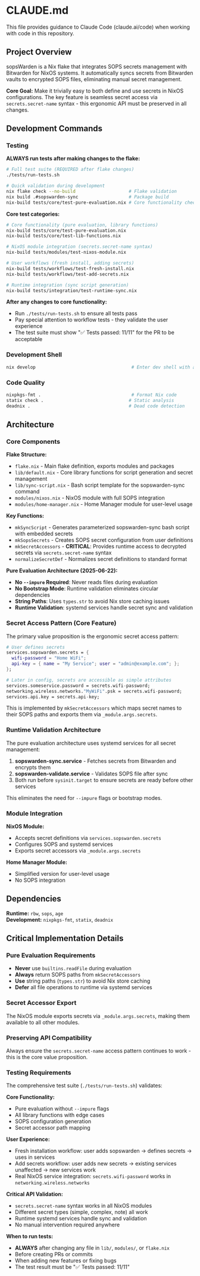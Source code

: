 # CLAUDE.md

This file provides guidance to Claude Code (claude.ai/code) when working with code in this repository.

## Project Overview

sopsWarden is a Nix flake that integrates SOPS secrets management with Bitwarden for NixOS systems. It automatically syncs secrets from Bitwarden vaults to encrypted SOPS files, eliminating manual secret management.

**Core Goal:** Make it trivially easy to both define and use secrets in NixOS configurations. The key feature is seamless secret access via `secrets.secret-name` syntax - this ergonomic API must be preserved in all changes.

## Development Commands

### Testing

**ALWAYS run tests after making changes to the flake:**

```bash
# Full test suite (REQUIRED after flake changes)
./tests/run-tests.sh

# Quick validation during development
nix flake check --no-build                    # Flake validation  
nix build .#sopswarden-sync                   # Package build
nix-build tests/core/test-pure-evaluation.nix # Core functionality check
```

**Core test categories:**
```bash
# Core functionality (pure evaluation, library functions)
nix-build tests/core/test-pure-evaluation.nix
nix-build tests/core/test-lib-functions.nix

# NixOS module integration (secrets.secret-name syntax)
nix-build tests/modules/test-nixos-module.nix

# User workflows (fresh install, adding secrets)
nix-build tests/workflows/test-fresh-install.nix
nix-build tests/workflows/test-add-secrets.nix

# Runtime integration (sync script generation)
nix-build tests/integration/test-runtime-sync.nix
```

**After any changes to core functionality:**
- Run `./tests/run-tests.sh` to ensure all tests pass
- Pay special attention to workflow tests - they validate the user experience
- The test suite must show "✅ Tests passed: 11/11" for the PR to be acceptable

### Development Shell
```bash
nix develop                                    # Enter dev shell with all tools
```

### Code Quality
```bash
nixpkgs-fmt .                                  # Format Nix code
statix check .                                # Static analysis
deadnix .                                     # Dead code detection
```

## Architecture

### Core Components

**Flake Structure:**
- `flake.nix` - Main flake definition, exports modules and packages
- `lib/default.nix` - Core library functions for script generation and secret management
- `lib/sync-script.nix` - Bash script template for the sopswarden-sync command
- `modules/nixos.nix` - NixOS module with full SOPS integration
- `modules/home-manager.nix` - Home Manager module for user-level usage

**Key Functions:**
- `mkSyncScript` - Generates parameterized sopswarden-sync bash script with embedded secrets
- `mkSopsSecrets` - Creates SOPS secret configuration from user definitions
- `mkSecretAccessors` - **CRITICAL**: Provides runtime access to decrypted secrets via `secrets.secret-name` syntax
- `normalizeSecretDef` - Normalizes secret definitions to standard format

**Pure Evaluation Architecture (2025-06-22):**
- **No `--impure` Required**: Never reads files during evaluation 
- **No Bootstrap Mode**: Runtime validation eliminates circular dependencies
- **String Paths**: Uses `types.str` to avoid Nix store caching issues
- **Runtime Validation**: systemd services handle secret sync and validation

### Secret Access Pattern (Core Feature)

The primary value proposition is the ergonomic secret access pattern:

```nix
# User defines secrets
services.sopswarden.secrets = {
  wifi-password = "Home WiFi";
  api-key = { name = "My Service"; user = "admin@example.com"; };
};

# Later in config, secrets are accessible as simple attributes
services.someservice.password = secrets.wifi-password;
networking.wireless.networks."MyWiFi".psk = secrets.wifi-password;
services.api.key = secrets.api-key;
```

This is implemented by `mkSecretAccessors` which maps secret names to their SOPS paths and exports them via `_module.args.secrets`.

### Runtime Validation Architecture

The pure evaluation architecture uses systemd services for all secret management:

1. **sopswarden-sync.service** - Fetches secrets from Bitwarden and encrypts them
2. **sopswarden-validate.service** - Validates SOPS file after sync  
3. Both run before `sysinit.target` to ensure secrets are ready before other services

This eliminates the need for `--impure` flags or bootstrap modes.

### Module Integration

**NixOS Module:** 
- Accepts secret definitions via `services.sopswarden.secrets`
- Configures SOPS and systemd services
- Exports secret accessors via `_module.args.secrets`

**Home Manager Module:** 
- Simplified version for user-level usage
- No SOPS integration

## Dependencies

**Runtime:** `rbw`, `sops`, `age`  
**Development:** `nixpkgs-fmt`, `statix`, `deadnix`

## Critical Implementation Details

### Pure Evaluation Requirements
- **Never** use `builtins.readFile` during evaluation
- **Always** return SOPS paths from `mkSecretAccessors` 
- **Use** string paths (`types.str`) to avoid Nix store caching
- **Defer** all file operations to runtime via systemd services

### Secret Accessor Export
The NixOS module exports secrets via `_module.args.secrets`, making them available to all other modules.

### Preserving API Compatibility
Always ensure the `secrets.secret-name` access pattern continues to work - this is the core value proposition.

### Testing Requirements
The comprehensive test suite (`./tests/run-tests.sh`) validates:

**Core Functionality:**
- Pure evaluation without `--impure` flags
- All library functions with edge cases
- SOPS configuration generation
- Secret accessor path mapping

**User Experience:**
- Fresh installation workflow: user adds sopswarden → defines secrets → uses in services
- Add secrets workflow: user adds new secrets → existing services unaffected → new services work
- Real NixOS service integration: `secrets.wifi-password` works in `networking.wireless.networks`

**Critical API Validation:**
- `secrets.secret-name` syntax works in all NixOS modules
- Different secret types (simple, complex, note) all work
- Runtime systemd services handle sync and validation
- No manual intervention required anywhere

**When to run tests:**
- **ALWAYS** after changing any file in `lib/`, `modules/`, or `flake.nix`
- Before creating PRs or commits
- When adding new features or fixing bugs
- The test result must be "✅ Tests passed: 11/11"